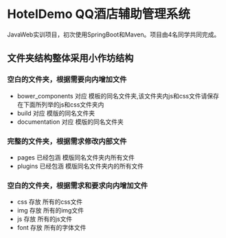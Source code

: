 # HotelDemo QQ酒店辅助管理系统
JavaWeb实训项目，初次使用SpringBoot和Maven。项目由4名同学共同完成。

## 文件夹结构整体采用小作坊结构
### 空白的文件夹，根据需要向内增加文件
* bower_components 对应 模板的同名文件夹,该文件夹内js和css文件请保存在下面所列举的js和css文件夹内
* build 对应 模版的同名文件夹
* documentation 对应 模版的同名文件夹
### 完整的文件夹，根据需求修改内部文件
* pages 已经包涵 模版同名文件夹内所有文件
* plugins 已经包涵 模版同名文件夹内的所有文件
### 空白的文件夹，根据需求和要求向内增加文件
* css 存放 所有的css文件
* img 存放 所有的img文件
* js 存放 所有的js文件
* font 存放 所有的字体文件

